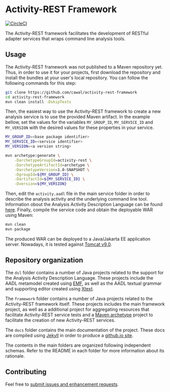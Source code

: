 # Activity-REST Framework

[![CircleCI](https://circleci.com/gh/cawal/activity-rest-framework.svg?style=svg&circle-token=7821e416a427c1defc5d6a76601f4bf555123888)](https://circleci.com/gh/cawal/activity-rest-framework)

The Activity-REST framework facilitates the development of RESTful adapter services that wraps command line analysis tools.


## Usage

The Activity-REST framework was not published to a Maven repository yet.
Thus, in order to use it for your projects, first download the repository and install the bundles at your user's local repository.
You can follow the following commands for this step:

```bash
git clone https://github.com/cawal/activity-rest-framework
cd activity-rest-framework
mvn clean install -DskipTests
```

Then, the easiest way to use the Activity-REST framework to create a new analysis service is to use the provided Maven artifact.
In the example bellow, set the values for the variables `MY_GROUP_ID`, `MY_SERVICE_ID` and `MY_VERSION` with the desired values for these properties in your service. 


```bash
MY_GROUP_ID=<base package identifier>
MY_SERVICE_ID=<service identifier>
MY_VERSION=<a version string>

mvn archetype:generate \
	-DarchetypeGroupId=activity-rest \
	-DarchetypeArtifactId=archetype \
	-DarchetypeVersion=1.0-SNAPSHOT \
	-DgroupId=${MY_GROUP_ID} \
	-DartifactId=${MY_SERVICE_ID} \
	-Dversion=${MY_VERSION}
```

Then, edit the `activity.aadl` file in the main service folder in order to describe the analysis activity and the underlying command line tool.
Information obout the Analysis Activity Description Language can be found [here](https://cawal.github.io/activity-rest-framework/aadl).
Finally, compile the service code and obtain the  deployable WAR using Maven:

```bash
mvn clean
mvn package
```

The produced WAR can be deployed to a Java/Jakarta EE application server.
Nowadays, it is tested against [Tomcat v9.0](http://tomcat.apache.org/tomcat-9.0-doc/index.html).

## Repository organization


The `dsl` folder contains a number of Java projects related to the support for the Analysis Activity Description Language. 
These projects include the AADL metamodel created using [EMF](https://www.eclipse.org/modeling/emf/), as well as the AADL textual grammar and supporting editor created using [Xtext](https://www.eclipse.org/Xtext/).

The `framework` folder contains a number of Java projects related to the Activity-REST framework itself.
These projects includes the main framework project, as well as a additional project for aggregating resources that facilitate Activity-REST service tests and a [Maven archetype](https://maven.apache.org/guides/introduction/introduction-to-archetypes.html) project to facilitate the creation of new Activity-REST services.

The `docs` folder contains the main documentation of the project. These docs are compiled using [Jekyll](https://jekyllrb.com/) in order to produce a [github.io site](https://cawal.github.io/activity-rest-framework/).

The contents in the main folders are organized following independent schemas.
Refer to the README in each folder for more information about its rationale.

## Contributing

Feel free to [submit issues and enhancement requests](https://github.com/cawal/activity-rest-framework/issues).
